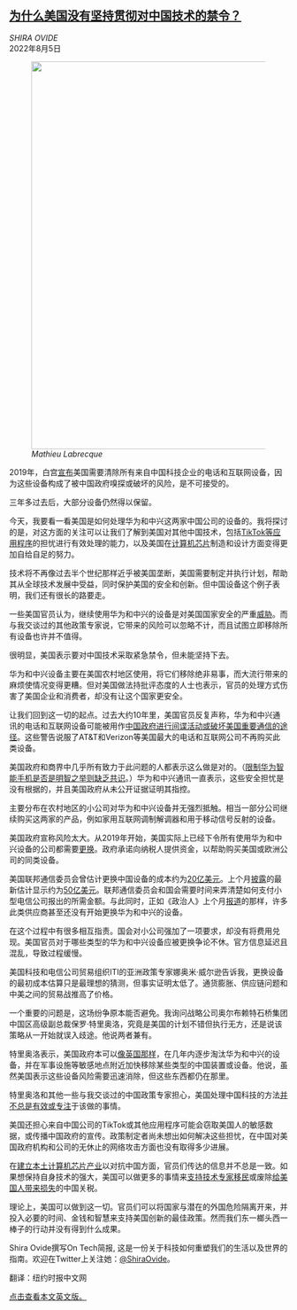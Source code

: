 <!--1659694022000-->
[为什么美国没有坚持贯彻对中国技术的禁令？](https://cn.nytimes.com/technology/20220805/chinese-tech-ban/)
------

<address>SHIRA OVIDE</address><time pudate="2022-08-05 05:32:23" datetime="2022-08-05 05:32:23">2022年8月5日</time><figure><img src="https://images.weserv.nl/?url=static01.nyt.com/images/2022/08/03/business/03ontech-chinaban-promo/03ontech-chinaban-promo-master1050.jpg" width="1050" height="700"><figcaption> <cite>Mathieu Labrecque</cite></figcaption></figure><section><p>2019年，白宫<a href="https://cn.nytimes.com/business/20190516/huawei-ban-trump/">宣布</a>美国需要清除所有来自中国科技企业的电话和互联网设备，因为这些设备构成了被中国政府嗅探或破坏的风险，是不可接受的。</p><p>三年多过去后，大部分设备仍然得以保留。</p><p>今天，我要看一看美国是如何处理华为和中兴这两家中国公司的设备的。我将探讨的是，对这方面的关注可以让我们了解到美国对其他中国技术，包括<a href="https://www.nytimes.com/2022/07/05/business/lawmakers-tiktok-national-security.html" title="Link: https://www.nytimes.com/2022/07/05/business/lawmakers-tiktok-national-security.html">TikTok等应用程序</a>的担忧进行有效处理的能力，以及美国在<a href="https://cn.nytimes.com/usa/20220729/us-china-semiconductors/" title="Link: https://cn.nytimes.com/usa/20220729/us-china-semiconductors/">计算机芯片</a>制造和设计方面变得更加自给自足的努力。</p><p>技术将不再像过去半个世纪那样近乎被美国垄断，美国需要制定并执行计划，帮助其从全球技术发展中受益，同时保护美国的安全和创新。但中国设备这个例子表明，我们还有很长的路要走。</p><p>一些美国官员认为，继续使用华为和中兴的设备是对美国国家安全的严重<a rel="noopener noreferrer" target="_blank" href="https://www.cnn.com/2022/07/23/politics/fbi-investigation-huawei-china-defense-department-communications-nuclear/index.html" title="Link: https://www.cnn.com/2022/07/23/politics/fbi-investigation-huawei-china-defense-department-communications-nuclear/index.html">威胁</a>。而与我交谈过的其他政策专家说，它带来的风险可以忽略不计，而且试图立即移除所有设备也许并不值得。</p><p>很明显，美国表示要对中国技术采取紧急禁令，但未能坚持下去。</p><p>华为和中兴设备主要在美国农村地区使用，将它们移除绝非易事，而大流行带来的麻烦使情况变得更糟。但对美国做法持批评态度的人士也表示，官员的处理方式伤害了美国企业和消费者，却没有让这个国家更安全。</p><p>让我们回到这一切的起点。过去大约10年里，美国官员反复声称，华为和中兴通讯的电话和互联网设备可能被用作<a href="https://cn.nytimes.com/technology/20181207/huawei-arrest-meng-wanzhou/" title="Link: https://cn.nytimes.com/technology/20181207/huawei-arrest-meng-wanzhou/">中国政府进行间谍活动或破坏美国重要通信的途径</a>。这些警告说服了AT&T和Verizon等美国最大的电话和互联网公司不再购买此类设备。</p><p>美国政府和商界中几乎所有致力于此问题的人都表示这么做是对的。（<a href="https://www.nytimes.com/2021/11/02/technology/huawei-us-policy.html" title="Link: https://www.nytimes.com/2021/11/02/technology/huawei-us-policy.html">限制华为智能手机是否是明智之举则缺乏共识</a>。）华为和中兴通讯一直表示，这些安全担忧是没有根据的，并且美国政府从未公开证据证明其指控。</p><p>主要分布在农村地区的小公司对华为和中兴设备并无强烈抵触。相当一部分公司继续购买这两家的产品，例如家用互联网调制解调器和用于移动信号反射的设备。</p><p>美国政府宣称风险太大。从2019年开始，美国实际上已经下令所有使用华为和中兴设备的公司都需要<a href="https://www.nytimes.com/2019/05/25/technology/huawei-rural-wireless-service.html">更换</a>。政府承诺向纳税人提供资金，以帮助购买美国或欧洲公司的同类设备。</p><p>美国联邦通信委员会曾估计更换中国设备的成本约为<a rel="noopener noreferrer" target="_blank" href="https://www.fcc.gov/supplychain">20亿美元</a>。上个月<a rel="noopener noreferrer" target="_blank" href="https://www.fcc.gov/chairwoman-rosenworcels-letters-congress">披露</a>的最新估计显示约为<a rel="noopener noreferrer" target="_blank" href="https://www.washingtonpost.com/politics/2022/06/15/plan-strip-huawei-rural-telecoms-is-still-short-billions/">50亿美元</a>。联邦通信委员会和国会需要时间来弄清楚如何支付小型电信公司报出的所需金额。与此同时，正如《政治人》上个月<a rel="noopener noreferrer" target="_blank" href="https://www.politico.com/news/2022/07/21/us-telecom-companies-huawei-00047045">报道</a>的那样，许多此类供应商甚至还没有开始更换华为和中兴的设备。</p><p>在这个过程中有很多相互指责。国会对小公司强加了一项要求，却没有将费用兑现。美国官员对于哪些类型的华为和中兴设备应被更换争论不休。官方信息延迟且混乱，导致过程缓慢。</p><p>美国科技和电信公司贸易组织ITI的亚洲政策专家娜奥米·威尔逊告诉我，更换设备的最初成本估算只是最理想的猜测，但事实证明太低了。通货膨胀、供应链问题和中美之间的贸易战推高了价格。</p><p>一个重要的问题是，这场纷争原本能否避免。我询问战略公司奥尔布赖特石桥集团中国区高级副总裁保罗·特里奥洛，究竟是美国的计划不错但执行无方，还是说该策略从一开始就误入歧途。他说两者兼有。</p><p>特里奥洛表示，美国政府本可以<a href="https://cn.nytimes.com/business/20200715/huawei-uk-5g/">像英国那样</a>，在几年内逐步淘汰华为和中兴的设备，并在军事设施等敏感地点附近加快移除某些类型的中国装置或设备。他说，虽然美国表示这些设备风险需要迅速消除，但这些东西都仍在那里。</p><p>特里奥洛和其他一些与我交谈过的中国政策专家担心，美国处理中国科技的方法<a href="https://cn.nytimes.com/technology/20220211/china-us-tech-policy/">并不总是有效或专注</a>于该做的事情。</p><p>美国还担心来自中国公司的TikTok或其他应用程序可能会窃取美国人的敏感数据，或传播中国政府的宣传。政策制定者尚未想出如何解决这些担忧，在中国对美国政府机构和公司的无休止的网络攻击方面也没有取得多少进展。</p><p>在<a href="https://www.nytimes.com/2022/07/05/technology/computer-chips-united-states.html" title="Link: https://www.nytimes.com/2022/07/05/technology/computer-chips-united-states.html">建立本土计算机芯片产业</a>以对抗中国方面，官员们传达的信息并不总是一致。如果想保持自身技术的强大，美国可以做更多的事情来<a href="https://www.nytimes.com/2022/07/25/opinion/america-tech-visas.html" title="Link: https://www.nytimes.com/2022/07/25/opinion/america-tech-visas.html">支持技术专家移民</a>或废除<a href="https://cn.nytimes.com/opinion/20211126/trucking-trump-biden-tariffs/">给美国人带来损失</a>的中国关税。</p><p>理论上，美国可以做到这一切。官员们可以将国家与潜在的外国危险隔离开来，并投入必要的时间、金钱和智慧来支持美国创新的最佳政策。然而我们东一榔头西一棒子的行动并没有得到什么成果。</p></section><footer><p>Shira Ovide撰写On Tech简报, 这是一份关于科技如何重塑我们的生活以及世界的指南。欢迎在Twitter上关注她：<a rel="nofollow" target="_blank" href="https://twitter.com/ShiraOvide">@ShiraOvide</a>。</p><p>翻译：纽约时报中文网</p><a rel="nofollow" target="_blank" href="https://www.nytimes.com/2022/08/03/technology/chinese-tech-ban.html">点击查看本文英文版。</a></footer>
